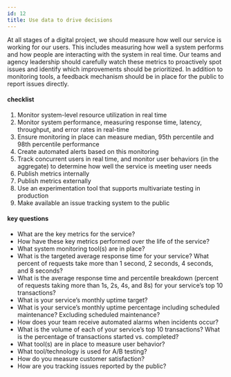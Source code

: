 ```yaml
---
id: 12
title: Use data to drive decisions
---
```


At all stages of a digital project, we should measure how well our service is working for our users. This includes measuring how well a system performs and how people are interacting with the system in real time. Our teams and agency leadership should carefully watch these metrics to proactively spot issues and identify which improvements should be prioritized. In addition to monitoring tools, a feedback mechanism should be in place for the public to report issues directly.

#### checklist
1. Monitor system-level resource utilization in real time
2. Monitor system performance, measuring response time, latency, throughput, and error rates in real-time
3. Ensure monitoring in place can measure median, 95th percentile and 98th percentile performance
4. Create automated alerts based on this monitoring
5. Track concurrent users in real time, and monitor user behaviors (in the aggregate) to determine how well the service is meeting user needs
6. Publish metrics internally
7. Publish metrics externally
8. Use an experimentation tool that supports multivariate testing in production
9. Make available an issue tracking system to the public


#### key questions
- What are the key metrics for the service?
- How have these key metrics performed over the life of the service?
- What system monitoring tool(s) are in place?
- What is the targeted average response time for your service? What percent of requests take more than 1 second, 2 seconds, 4 seconds, and 8 seconds?
- What is the average response time and percentile breakdown (percent of requests taking more than 1s, 2s, 4s, and 8s) for your service’s top 10 transactions?
- What is your service’s monthly uptime target?
- What is your service’s monthly uptime percentage including scheduled maintenance? Excluding scheduled maintenance?
- How does your team receive automated alarms when incidents occur?
- What is the volume of each of your service’s top 10 transactions? What is the percentage of transactions started vs. completed?
- What tool(s) are in place to measure user behavior?
- What tool/technology is used for A/B testing?
- How do you measure customer satisfaction?
- How are you tracking issues reported by the public?

